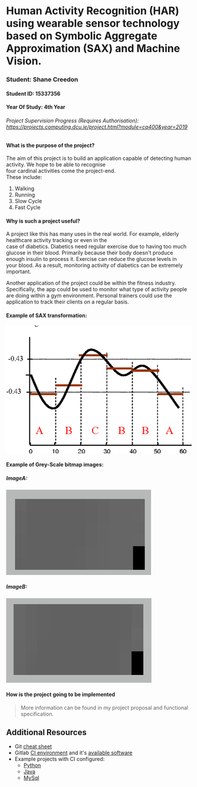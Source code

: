 # Human Activity Recognition (HAR) using wearable sensor technology based on Symbolic Aggregate Approximation (SAX) and Machine Vision.

### Student: Shane Creedon
#### Student ID: 15337356
#### Year Of Study: 4th Year
###### Project Supervision Progress (Requires Authorisation): https://projects.computing.dcu.ie/project.html?module=ca400&year=2019

#### What is the purpose of the project?
The aim of this project is to build an application capable of detecting human activity. We hope to be able to recognise  
four cardinal activities come the project-end.  
These include:  
1. Walking
2. Running
3. Slow Cycle
4. Fast Cycle 

#### Why is such a project useful?
A project like this has many uses in the real world. For example, elderly healthcare activity tracking or even in the  
case of diabetics. Diabetics need regular exercise due to having too much glucose in their blood. 
Primarily because their body doesn't produce enough insulin to process it. Exercise can reduce the glucose levels in  
your blood. As a result, monitoring activity of diabetics can be extremely important.  

Another application of the project could be within the fitness industry. Specifically, the app could be used to monitor 
what type of activity people are doing within a gym environment. Personal trainers could use the application to 
track their clients on a regular basis.

#### Example of SAX transformation:
![Sax information](src/resources/data-visualisations/WhatIsSAX.png)

#### Example of Grey-Scale bitmap images:
##### ImageA:
![Bitmap #1 information](src/resources/data-visualisations/bitmap_1.png)

##### ImageB:
![Bitmap #2 information](src/resources/data-visualisations/bitmap_2.png)


#### How is the project going to be implemented

> More information can be found in my project proposal and functional specification.  

## Additional Resources

- Git [cheat sheet](https://gitlab.computing.dcu.ie/sblott/local-gitlab-documentation/blob/master/cheat-sheet.md)
- Gitlab [CI environment](https://gitlab.computing.dcu.ie/sblott/docker-ci-environment) and it's [available software](https://gitlab.computing.dcu.ie/sblott/docker-ci-environment/blob/master/Dockerfile)
- Example projects with CI configured:
   * [Python](https://gitlab.computing.dcu.ie/sblott/test-project-python)
   * [Java](https://gitlab.computing.dcu.ie/sblott/test-project-java)
   * [MySql](https://gitlab.computing.dcu.ie/sblott/test-project-mysql)
